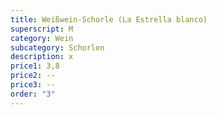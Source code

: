 ```yaml
---
title: Weißwein-Schorle (La Estrella blanco)
superscript: M
category: Wein
subcategory: Schorlen
description: x
price1: 3,8
price2: --
price3: --
order: "3"
---
```

